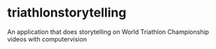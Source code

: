 # triathlonstorytelling
An application that does storytelling on World Triathlon Championship videos with computervision
